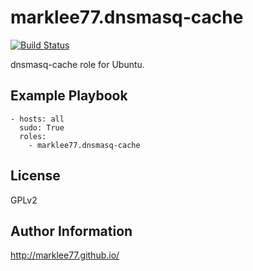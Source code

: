 marklee77.dnsmasq-cache
=======================

[![Build Status](https://travis-ci.org/marklee77/ansible-role-dnsmasq-cache.svg?branch=master)](https://travis-ci.org/marklee77/ansible-role-dnsmasq-cache)

dnsmasq-cache role for Ubuntu.

Example Playbook
-------------------------

    - hosts: all
      sudo: True
      roles:
        - marklee77.dnsmasq-cache

License
-------

GPLv2

Author Information
------------------

http://marklee77.github.io/
